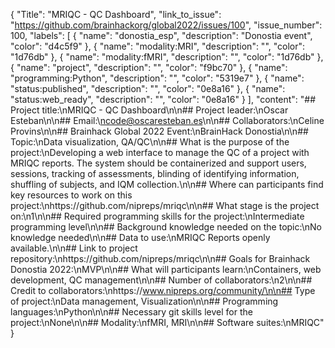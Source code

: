 {
  "Title": "MRIQC - QC Dashboard",
  "link_to_issue": "https://github.com/brainhackorg/global2022/issues/100",
  "issue_number": 100,
  "labels": [
    {
      "name": "donostia_esp",
      "description": "Donostia event",
      "color": "d4c5f9"
    },
    {
      "name": "modality:MRI",
      "description": "",
      "color": "1d76db"
    },
    {
      "name": "modality:fMRI",
      "description": "",
      "color": "1d76db"
    },
    {
      "name": "project",
      "description": "",
      "color": "f9bc70"
    },
    {
      "name": "programming:Python",
      "description": "",
      "color": "5319e7"
    },
    {
      "name": "status:published",
      "description": "",
      "color": "0e8a16"
    },
    {
      "name": "status:web_ready",
      "description": "",
      "color": "0e8a16"
    }
  ],
  "content": "## Project title:\nMRIQC - QC Dashboard\n\n## Project leader:\nOscar Esteban\n\n## Email:\ncode@oscaresteban.es\n\n## Collaborators:\nCeline Provins\n\n## Brainhack Global 2022 Event:\nBrainHack Donostia\n\n## Topic:\nData visualization, QA/QC\n\n## What is the purpose of the project:\nDeveloping a web interface to manage the QC of a project with MRIQC reports. The system should be containerized and support users, sessions, tracking of assessments, blinding of identifying information, shuffling of subjects, and IQM collection.\n\n## Where can participants find key resources to work on this project:\nhttps://github.com/nipreps/mriqc\n\n## What stage is the project on:\n1\n\n## Required programming skills for the project:\nIntermediate programming level\n\n## Background knowledge needed  on the topic:\nNo knowledge needed\n\n## Data to use:\nMRIQC Reports openly available.\n\n## Link to project repository:\nhttps://github.com/nipreps/mriqc\n\n## Goals for Brainhack Donostia 2022:\nMVP\n\n## What will participants learn:\nContainers, web development, QC management\n\n## Number of collaborators:\n2\n\n## Credit to collaborators:\nhttps://www.nipreps.org/community/\n\n## Type of project:\nData management, Visualization\n\n## Programming languages:\nPython\n\n## Necessary git skills level for the project:\nNone\n\n## Modality:\nfMRI, MRI\n\n## Software suites:\nMRIQC"
}
